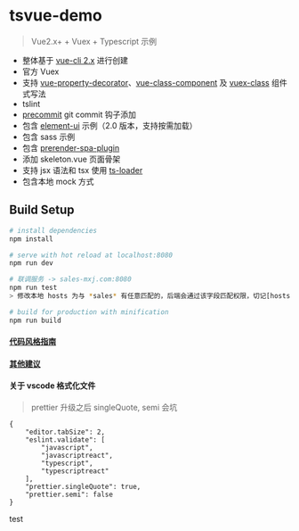 # tsvue-demo

> Vue2.x+ + Vuex + Typescript 示例
- 整体基于 [vue-cli 2.x](https://github.com/vuejs/vue-cli) 进行创建
- 官方 Vuex
- 支持 [vue-property-decorator](https://github.com/kaorun343/vue-property-decorator)、[vue-class-component](https://github.com/vuejs/vue-class-component) 及 [vuex-class](https://github.com/ktsn/vuex-class) 组件式写法
- tslint
- [precommit](https://github.com/observing/pre-commit) git commit 钩子添加
- 包含 [element-ui](https://github.com/ElemeFE/element) 示例（2.0 版本，支持按需加载）
- 包含 sass 示例
- 包含 [prerender-spa-plugin](https://github.com/chrisvfritz/prerender-spa-plugin)
- 添加 skeleton.vue 页面骨架
- 支持 jsx 语法和 tsx 使用 [ts-loader](https://github.com/TypeStrong/ts-loader)
- 包含本地 mock 方式

## Build Setup

``` bash
# install dependencies
npm install

# serve with hot reload at localhost:8080
npm run dev

# 联调服务 -> sales-mxj.com:8080
npm run test
> 修改本地 hosts 为与 *sales* 有任意匹配的，后端会通过该字段匹配权限，切记[hosts 需要和 config/index.js 中的 test 配置一样]

# build for production with minification
npm run build
```

#### [代码风格指南](https://cn.vuejs.org/v2/style-guide/)

#### [其他建议](https://github.com/denglingbo/ts-vue-demo/blob/master/SUGGEST.md)

#### 关于 vscode 格式化文件
> prettier 升级之后 singleQuote, semi 会坑
```
{
    "editor.tabSize": 2,
    "eslint.validate": [
        "javascript",
        "javascriptreact",
        "typescript",
        "typescriptreact"
    ],
    "prettier.singleQuote": true,
    "prettier.semi": false
}
```


test